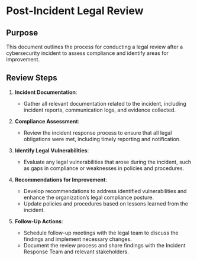 # Post-Incident Legal Review

## Purpose
This document outlines the process for conducting a legal review after a cybersecurity incident to assess compliance and identify areas for improvement.

## Review Steps
1. **Incident Documentation**:
   - Gather all relevant documentation related to the incident, including incident reports, communication logs, and evidence collected.

2. **Compliance Assessment**:
   - Review the incident response process to ensure that all legal obligations were met, including timely reporting and notification.

3. **Identify Legal Vulnerabilities**:
   - Evaluate any legal vulnerabilities that arose during the incident, such as gaps in compliance or weaknesses in policies and procedures.

4. **Recommendations for Improvement**:
   - Develop recommendations to address identified vulnerabilities and enhance the organization’s legal compliance posture.
   - Update policies and procedures based on lessons learned from the incident.

5. **Follow-Up Actions**:
   - Schedule follow-up meetings with the legal team to discuss the findings and implement necessary changes.
   - Document the review process and share findings with the Incident Response Team and relevant stakeholders.
